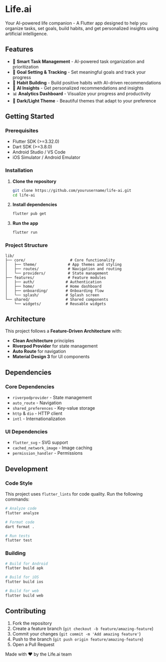 # Life.ai

Your AI-powered life companion - A Flutter app designed to help you organize tasks, set goals, build habits, and get personalized insights using artificial intelligence.

## Features

- 🎯 **Smart Task Management** - AI-powered task organization and prioritization
- 🎯 **Goal Setting & Tracking** - Set meaningful goals and track your progress
- 🔄 **Habit Building** - Build positive habits with AI-driven recommendations
- 🤖 **AI Insights** - Get personalized recommendations and insights
- 📊 **Analytics Dashboard** - Visualize your progress and productivity
- 🌙 **Dark/Light Theme** - Beautiful themes that adapt to your preference

## Getting Started

### Prerequisites

- Flutter SDK (>=3.32.0)
- Dart SDK (>=3.8.0)
- Android Studio / VS Code
- iOS Simulator / Android Emulator

### Installation

1. **Clone the repository**
   ```bash
   git clone https://github.com/yourusername/life-ai.git
   cd life-ai
   ```

2. **Install dependencies**
   ```bash
   flutter pub get
   ```

3. **Run the app**
   ```bash
   flutter run
   ```

### Project Structure

```
lib/
├── core/                    # Core functionality
│   ├── theme/              # App themes and styling
│   ├── routes/             # Navigation and routing
│   └── providers/          # State management
├── features/               # Feature modules
│   ├── auth/              # Authentication
│   ├── home/              # Home dashboard
│   ├── onboarding/        # Onboarding flow
│   └── splash/            # Splash screen
└── shared/                # Shared components
    └── widgets/           # Reusable widgets
```

## Architecture

This project follows a **Feature-Driven Architecture** with:

- **Clean Architecture** principles
- **Riverpod Provider** for state management
- **Auto Route** for navigation
- **Material Design 3** for UI components

## Dependencies

### Core Dependencies
- `riverpodprovider` - State management
- `auto_route` - Navigation
- `shared_preferences` - Key-value storage
- `http` & `dio` - HTTP client
- `intl` - Internationalization

### UI Dependencies
- `flutter_svg` - SVG support
- `cached_network_image` - Image caching
- `permission_handler` - Permissions

## Development

### Code Style

This project uses `flutter_lints` for code quality. Run the following commands:

```bash
# Analyze code
flutter analyze

# Format code
dart format .

# Run tests
flutter test
```

### Building

```bash
# Build for Android
flutter build apk

# Build for iOS
flutter build ios

# Build for web
flutter build web
```

## Contributing

1. Fork the repository
2. Create a feature branch (`git checkout -b feature/amazing-feature`)
3. Commit your changes (`git commit -m 'Add amazing feature'`)
4. Push to the branch (`git push origin feature/amazing-feature`)
5. Open a Pull Request


Made with ❤️ by the Life.ai team
